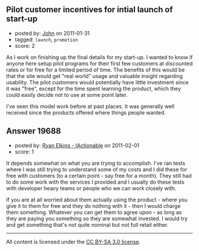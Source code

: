 ## Pilot customer incentives for intial launch of start-up

- posted by: [John](https://stackexchange.com/users/-1/5375-john) on 2011-01-31
- tagged: `launch`, `promotion`
- score: 2

As I work on finishing up the final details for my start-up.  I wanted to know if anyone here setup pilot programs for their first few customers at discounted rates or for free for a limited period of time.  The benefits of this would be that the site would get "real world" usage and valuable insight regarding usability.  The pilot customers would potentially have little investment since it was "free", except for the time spent learning the product, which they could easily decide not to use at some point later.

I've seen this model work before at past places. It was generally well received since the products offered where things people wanted.



## Answer 19688

- posted by: [Ryan Elkins - IActionable](https://stackexchange.com/users/-1/2566-ryan-elkins-iactionable) on 2011-02-01
- score: 1

It depends somewhat on what you are trying to accomplish. I've ran tests where I was still trying to understand some of my costs and I did these for free with customers (to a certain point - say free for a month). They still had to do some work with the services I provided and I usually do these tests with developer heavy teams or people who we can work closely with.

If you are at all worried about them actually using the product - where you give it to them for free and they do nothing with it - then I would charge them something. Whatever you can get them to agree upon - as long as they are paying you something so they are somewhat invested. I would try and get something that's not quite nominal but not full retail either. 



---

All content is licensed under the [CC BY-SA 3.0 license](https://creativecommons.org/licenses/by-sa/3.0/).
